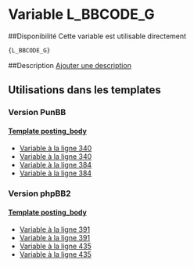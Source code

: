 # Variable L_BBCODE_G

##Disponibilité
Cette variable est utilisable directement

```html
{L_BBCODE_G}
```

##Description
[Ajouter une description](https://fa-tvars.appspot.com/var/L_BBCODE_G)

## Utilisations dans les templates

### Version PunBB

#### [Template posting_body](punbb/posting_body.md#readme)
* [Variable &agrave; la ligne 340](../punbb/posting_body.tpl#L340)
* [Variable &agrave; la ligne 340](../punbb/posting_body.tpl#L340)
* [Variable &agrave; la ligne 384](../punbb/posting_body.tpl#L384)
* [Variable &agrave; la ligne 384](../punbb/posting_body.tpl#L384)

### Version phpBB2

#### [Template posting_body](subsilver/posting_body.md#readme)
* [Variable &agrave; la ligne 391](../subsilver/posting_body.tpl#L391)
* [Variable &agrave; la ligne 391](../subsilver/posting_body.tpl#L391)
* [Variable &agrave; la ligne 435](../subsilver/posting_body.tpl#L435)
* [Variable &agrave; la ligne 435](../subsilver/posting_body.tpl#L435)